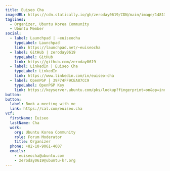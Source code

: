 ```yaml
---
title: Euiseo Cha
imageURL: https://cdn.statically.io/gh/zeroday0619/CDN/main/image/148130736_949512442461843_5058823869458838701_n.jpg
taglines:
  - Organizer, Ubuntu Korea Community
  - Ubuntu Member
social:
  - label: Launchpad | ~euiseocha
    typeLabel: Launchpad
    link: https://launchpad.net/~euiseocha
  - label: GitHub | zeroday0619
    typeLabel: GitHub
    link: https://github.com/zeroday0619
  - label: LinkedIn | Euiseo Cha
    typeLabel: LinkedIn
    link: https://www.linkedin.com/in/euiseo-cha
  - label: OpenPGP | 39F74FF9CEA87CC9
    typeLabel: OpenPGP Key
    link: https://keyserver.ubuntu.com/pks/lookup?fingerprint=on&op=index&search=0x55A5EA46C60A959E75119B4F39F74FF9CEA87CC9
button:
button:
  label: Book a meeting with me
  link: https://cal.com/euiseo.cha
vcf:
  firstName: Euiseo
  lastName: Cha
  work:
    org: Ubuntu Korea Community
    role: Forum Moderator
    title: Organizer
  phone: +82-10-9061-4607
  emails:
    - euiseocha@ubuntu.com
    - zeroday0619@ubuntu-kr.org
---
```

